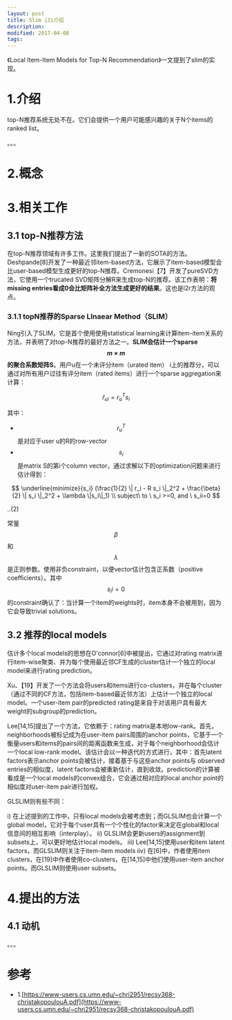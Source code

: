 ```yaml
---
layout: post
title: Slim i2i介绍
description: 
modified: 2017-04-08
tags: 
---
```


《Local Item-Item Models for Top-N Recommendation》一文提到了slim的实现。

# 1.介绍

top-N推荐系统无处不在。它们会提供一个用户可能感兴趣的关于N个items的ranked list。

。。。

# 2.概念


# 3.相关工作

## 3.1 top-N推荐方法

在top-N推荐领域有许多工作。这里我们提出了一新的SOTA的方法。Deshpande[8]开发了一种最近邻item-based方法，它展示了item-based模型会比user-based模型生成更好的top-N推荐。Cremonesi【7】开发了pureSVD方法，它使用一个trucated SVD矩阵分解R来生成top-N的推荐。该工作表明：**将missing entries看成0会比矩阵补全方法生成更好的结果**。这也是l2r方法的观点。

### 3.1.1 topN推荐的Sparse LInaear Method（SLIM）

Ning引入了SLIM，它是首个使用使用statistical learning来计算item-item关系的方法，并表明了对top-N推荐的最好方法之一。**SLIM会估计一个sparse $$m \times m$$的聚合系数矩阵S**。用户u在一个未评分item（urated item） i上的推荐分，可以通过对所有用户过往有评分item（rated items）进行一个sparse aggregation来计算：

$$
\hat{r}_{ui} = r_u^T s_i
$$

其中：

- $$r_u^T$$是对应于user u的R的row-vector
- $$s_i$$是matrix S的第i个column vector，通过求解以下的optimization问题来进行估计得到：

$$
\underline{minimize}{s_i} (\frac{1}{2} \| r_i - R s_i \|_2^2 + \frac{\beta}{2} \| s_i \|_2^2 + \lambda \|s_i\|_1) \\
subject\ to \ s_i >=0, and \ s_ii=0
$$

..(2)

常量 $$\beta$$和$$\lambda$$是正则参数。使用非负constraint，以便vector估计包含正系数（positive coefficients）。其中$$s_ii=0$$的constraint确认了：当计算一个item的weights时，item本身不会被用到，因为它会导致trivial solutions。

## 3.2 推荐的local models

估计多个local models的思想在O'connor[6]中被提出，它通过对rating matrix进行item-wise聚类、并为每个使用最近邻CF生成的cluster估计一个独立的local model来进行rating prediction。

Xu、【19】开发了一个方法会将users和items进行co-clusters，并在每个cluster（通过不同的CF方法，包括item-based最近邻方法）上估计一个独立的local model。一个user-item pair的predicted rating是来自于对该用户具有最大weight的subgroup的prediction。

Lee[14,15]提出了一个方法，它依赖于：rating matrix是本地low-rank。首先，neighborhoods被标记成为在user-item pairs周围的anchor points，它基于一个衡量users和items的pairs间的距离函数来生成，对于每个neighborhood会估计一个local low-rank model。该估计会以一种迭代的方式进行，其中：首先latent factors表示anchor points会被估计，接着基于与这些anchor points与 observed entries的相似度，latent factors会被重新估计，直到收敛。prediction的计算被看成是一个local models的convex组合，它会通过相对应的local anchor point的相似度对user-item pair进行加权。

GLSLIM则有些不同：

i) 在上述提到的工作中，只有local models会被考虑到；而GLSLIM也会计算一个global model，它对于每个user具有一个个性化的factor来决定在global和local信息间的相互影响（interplay）。
ii) GLSLIM会更新users的assignment到subsets上，可以更好地估计local models。
iii) Lee[14,15]使用user和item latent factors，而GLSLIM则关注于item-item models
iiv) 在[6]中，作者使用item clusters，在[19]中作者使用co-clusters，在[14,15]中他们使用user-item anchor points。而GLSLIM则使用user subsets。

# 4.提出的方法

## 4.1 动机

。。。


# 参考

- 1.[https://www-users.cs.umn.edu/~chri2951/recsy368-christakopoulouA.pdf](https://www-users.cs.umn.edu/~chri2951/recsy368-christakopoulouA.pdf)
